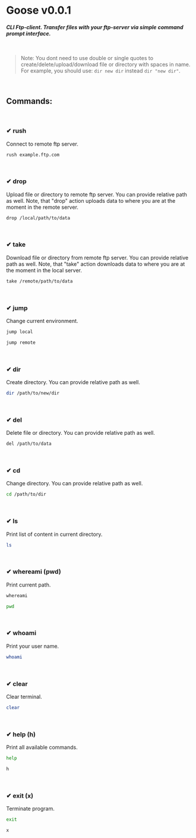 # Goose v0.0.1
#### _CLI Ftp-client. Transfer files with your ftp-server via simple command prompt interface._
&nbsp;

> Note: You dont need to use double or single quotes to create/delete/upload/download file or directory with spaces in name. For example, you should use: `dir new dir` instead `dir "new dir"`.

&nbsp;
## Commands:
&nbsp;
### ✔ rush
Connect to remote ftp server.
```sh
rush example.ftp.com
```
&nbsp;

### ✔ drop
Upload file or directory to remote ftp server.
You can provide relative path as well.
Note, that "drop" action uploads data to where you are at the moment in the remote server.
```sh
drop /local/path/to/data
```
&nbsp;

### ✔ take
Download file or directory from remote ftp server.
You can provide relative path as well.
Note, that "take" action downloads data to where you are at the moment in the local server.
```sh
take /remote/path/to/data
```
&nbsp;

### ✔ jump
Change current environment.
```sh
jump local
```
```sh
jump remote
```
&nbsp;

### ✔ dir
Create directory.
You can provide relative path as well.
```sh
dir /path/to/new/dir
```
&nbsp;

### ✔ del
Delete file or directory.
You can provide relative path as well.
```sh
del /path/to/data
```
&nbsp;

### ✔ cd
Change directory.
You can provide relative path as well.
```sh
cd /path/to/dir
```
&nbsp;

### ✔ ls
Print list of content in current directory.
```sh
ls
```
&nbsp;

### ✔ whereami (pwd)
Print current path.
```sh
whereami
```
```sh
pwd
```
&nbsp;

### ✔ whoami
Print your user name.
```sh
whoami
```
&nbsp;

### ✔ clear
Clear terminal.
```sh
clear
```
&nbsp;

### ✔ help (h)
 Print all available commands.
```sh
help
```
```sh
h
```
&nbsp;

### ✔ exit (x)
 Terminate program.
```sh
exit
```
```sh
x
```
&nbsp;

